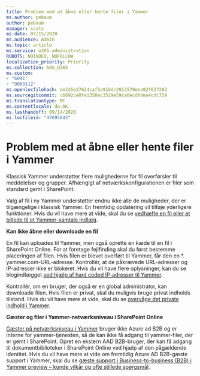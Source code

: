 ```yaml
---
title: Problem med at åbne eller hente filer i Yammer
ms.author: pebaum
author: pebaum
manager: scotv
ms.date: 07/15/2020
ms.audience: Admin
ms.topic: article
ms.service: o365-administration
ROBOTS: NOINDEX, NOFOLLOW
localization_priority: Priority
ms.collection: Adm_O365
ms.custom:
- "6041"
- "9003112"
ms.openlocfilehash: de335e27624caf5a91bdc2913570eba92f627282
ms.sourcegitcommit: c6692ce0fa1358ec3529e59ca0ecdfdea4cdc759
ms.translationtype: MT
ms.contentlocale: da-DK
ms.lasthandoff: 09/14/2020
ms.locfileid: "47695643"
---
```

# <a name="issue-opening-or-downloading-files-in-yammer"></a>Problem med at åbne eller hente filer i Yammer

Klassisk Yammer understøtter flere mulighederne for fil overførsler til meddelelser og grupper. Afhængigt af netværkskonfigurationen er filer som standard gemt i SharePoint.

Valg af fil i ny Yammer understøtter endnu ikke alle de muligheder, der er tilgængelige i klassisk Yammer. En fremtidig opdatering vil tilføje yderligere funktioner. Hvis du vil have mere at vide, skal du se [vedhæfte en fil eller et billede til et Yammer-samtale indlæg](https://support.microsoft.com/office/attach-a-file-or-image-to-a-yammer-conversation-post-8d2d17f7-8f37-4535-961e-518d751be7e8).

**Kan ikke åbne eller downloade en fil**  

En fil kan uploades til Yammer, men også oprette en kæde til en fil i SharePoint Online. For at foretage fejlfinding skal du først bestemme placeringen af filen. Hvis filen er blevet overført til Yammer, får den en *. yammer.com-URL-adresse. Kontrollér, at de påkrævede URL-adresser og IP-adresser ikke er blokeret. Hvis du vil have flere oplysninger, kan du se blogindlægget [ved hjælp af hard coded IP-adresser til Yammer](https://techcommunity.microsoft.com/t5/yammer-blog/using-hard-coded-ip-addresses-for-yammer-is-not-recommended/ba-p/276592).

Kontrollér, om en bruger, der også er en global administrator, kan downloade filen. Hvis filen er privat, skal du muligvis bruge privat indholds tilstand. Hvis du vil have mere at vide, skal du se [overvåge det private indhold i Yammer](https://docs.microsoft.com/yammer/manage-security-and-compliance/monitor-private-content).  

**Gæster og filer i Yammer-netværksniveau i SharePoint Online**  

[Gæster på netværksniveau i Yammer](https://docs.microsoft.com/yammer/manage-yammer-users/add-block-or-remove-users#invite-guests) bruger ikke Azure ad B2B og er interne for yammer-tjenesten, så de kan ikke få adgang til yammer-filer, der er gemt i SharePoint. Opret en ekstern AAD B2B-bruger, der kan få adgang til dokumentbiblioteker i SharePoint Online ved hjælp af den pågældende identitet. Hvis du vil have mere at vide om fremtidig Azure AD B2B-gæste support i Yammer, skal du se [gæste support i Business-to-business (B2B) i Yammer preview – kunde vilkår og ofte stillede spørgsmål](https://docs.microsoft.com/yammer/get-started-with-yammer/azure-ad-b2b-guests-yammer).